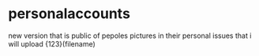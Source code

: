 # personalaccounts
new version that is public of pepoles pictures in their personal issues that i will upload
{123}(filename)
